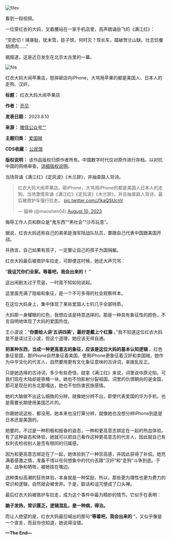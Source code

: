 ![filev](https://chinadigitaltimes.net/chinese/files/2023/08/image-1691659295747.png)


看到一段视频。


一位穿红衣的大妈，叉着腰站在一家手机店里，高声朗诵岳飞的《满江红》：


“空悲切！靖康耻，犹未雪，臣子恨，何时灭？驾长车，踏破贺兰山缺。壮志饥餐胡虏肉……”


据报道，这是近日发生在北京太古里的一幕。


![file](https://chinadigitaltimes.net/chinese/files/2023/08/image-1691659322402.png)


红衣大妈大闹苹果店，怒摔砸店内iPhone，大骂用苹果的都是美国人、日本人的走狗、汉奸。




**标题：** 红衣大妈大闹苹果店  

**作者：** [亮见](https://chinadigitaltimes.net/space/亮见)  

**发表日期：** 2023.8.10  

**来源：** [微信公众号“”](https://web.archive.org/web/https://mp.weixin.qq.com/s/CX7BYIQtqOAZBF06Cq1nMA)  

**主题归类：** [爱国贼](https://chinadigitaltimes.net/space/爱国贼)  

**CDS收藏：** [公民馆](https://chinadigitaltimes.net/space/%E5%85%AC%E6%B0%91%E9%A6%86)  

**版权说明：** 该作品版权归原作者所有。中国数字时代仅对原作进行存档，以对抗中国的网络审查。[详细版权说明](https://chinadigitaltimes.net/chinese/copyright)。


当场背诵《满江红》《定风波》《木兰辞》，并抽查路人背诗。



> 
> 红衣大妈大闹苹果店，砸iPhone，大骂用iPhone的都是美国人日本人的走狗，当场激情背诵《满江红》《定风波》《木兰辞》，并且抽查路人背诗，最后被救护车强行拉走。 [pic.twitter.com/J1kaQSUcnV](https://t.co/J1kaQSUcnV)
> 
> 
> — 貓神 (@maoshen04) [August 10, 2023](https://twitter.com/maoshen04/status/1689519035598163969?ref_src=twsrc%5Etfw)
> 
> 



侮辱工作人员和群众是“鬼东西”“黑社会”“沙币玩意”。


据说，红衣大妈还称自己的弟弟是海军陆战队队员，要跟自己代表中国跟美国开战。


并扬言，自己如果有孩子，一定要让自己的孩子为国捐躯。


红衣大妈最后被救护车拉走，可即便这时候，她还大声咒骂：


“**我诅咒你们全家。等着吧，我会出来的！** ”


这出闹剧太过于荒诞，一时竟不知如何说起。


这里面充满了隐喻和象征，是一个不可多得的社会观察样本。


在这位大妈身上，集中体现了某些爱国人士的几乎全部特质。


大妈那一身耀眼的红色，我想应该是特意选择的。那是一种具有象征性的颜色，不言自明地体现了大妈的爱国热忱。


王小波说：“**你要给人讲‘五讲四美’，最好是戴上个红箍** 。”我不知道这位红衣大妈是不是读过王小波，但这个道理，她应该无师自通。


**把某种东西，当成一种更高意志的象征，应该是这位大妈的基本认知逻辑** 。红色象征爱国，那iPhone自然象征着美国，使用iPhone更象征着汉奸和卖国贼，她作为中华文化的代言人，自然要用更有文化象征意味的古诗词，来拨乱反正。


只是她选择的古诗词，多少有些奇怪。就拿《满江红》来说，词里说中原沦陷，可我们现在大陆却是铁桶一块，她也不怕影射分裂祖国。词里的仇恨朝向的是金国，那可是现在的东北那嘎达，她也不怕伤害民族感情。


她的大脑做不出这么细致的分辨，就像她分辨不出，即使代表爱国的华为手机，也是需要长期使用美国芯片的。


你跟她说这些，都没用，她本来也没打算分辨，就像她也没想分辨iPhone到底是日本还是美国的。


她要的，不过是一种积极和振奋的姿态，一种和更高意志绑定在一起的热血体验。有了这种姿态和体验，她就可以把自己看作这种更高意志的代言人，因此就自己有权利去检验别人是否有相同的归属感。


因为和更高意志绑定在了一起，她体验到了一种崇高感，并因此获得了补偿。她充满着感激之情，准备不惜以任何想象中的代价去跟“汉奸”和“走狗”斗争到底。于是，战争和牺牲，被她挂在嘴边。


这种类似高潮的狂热体验，本身就是一种奖励，所以，那些更为理性也更为费力的常识和逻辑，自然就会被舍弃。于是，脏话和诅咒便成了口头禅。


最后红衣大妈被救护车拉走，成为这个事件中最为精妙的情节。它似乎在表明：


**脑子发热，常识匮乏，逻辑混乱，是一种病，得治。** 


而让人绝望的是，红衣大妈最后喊出的那句“**等着吧，我会出来的** ”，又似乎像是一个宣言，而且你也知道，她说得没错。


**—The End—** 


